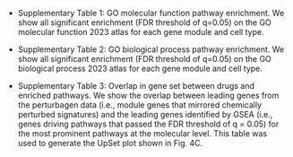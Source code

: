 - Supplementary Table 1: GO molecular function pathway enrichment. We show all significant enrichment (FDR threshold of q=0.05) on the GO molecular function 2023 atlas for each gene module and cell type. 

- Supplementary Table 2: GO biological process pathway enrichment. We show all significant enrichment (FDR threshold of q=0.05) on the GO biological process 2023 atlas for each gene module and cell type.

- Supplementary Table 3: Overlap in gene set between drugs and enriched pathways. We show the overlap between leading genes from the perturbagen data (i.e., module genes that mirrored chemically perturbed signatures) and the leading genes identified by GSEA (i.e., genes driving pathways that passed the FDR threshold of q = 0.05) for the most prominent pathways at the molecular level. This table was used to generate the UpSet plot shown in Fig. 4C.
